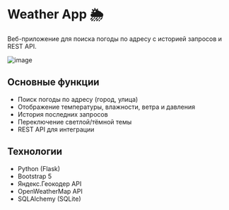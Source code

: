 # Weather App 🌦️

Веб-приложение для поиска погоды по адресу с историей запросов и REST API.

![image](https://github.com/user-attachments/assets/342e7563-9240-43d4-87c0-0c98d2fd261d)

## Основные функции
- Поиск погоды по адресу (город, улица)
- Отображение температуры, влажности, ветра и давления
- История последних запросов
- Переключение светлой/тёмной темы
- REST API для интеграции

## Технологии
- Python (Flask)
- Bootstrap 5
- Яндекс.Геокодер API
- OpenWeatherMap API
- SQLAlchemy (SQLite)
